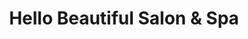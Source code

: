 ---
title: "Hello Beautiful Salon & Spa"
url: /brownsburg/hello-beautiful-salon-and-spa/
shop: hairdresser
---